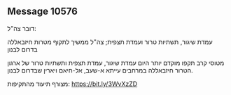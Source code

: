 ## Message 10576

דובר צה"ל:

עמדת שיגור, תשתיות טרור ועמדת תצפית; צה"ל ממשיך לתקוף מטרות חיזבאללה בדרום לבנון

מטוסי קרב תקפו מוקדם יותר היום עמדת שיגור, עמדת תצפית ותשתיות טרור של ארגון הטרור חיזבאללה במרחבים עייתא א-שעב, אל-חיאם ויארין שבדרום לבנון.

מצורף תיעוד מהתקיפות: https://bit.ly/3WvXzZD

